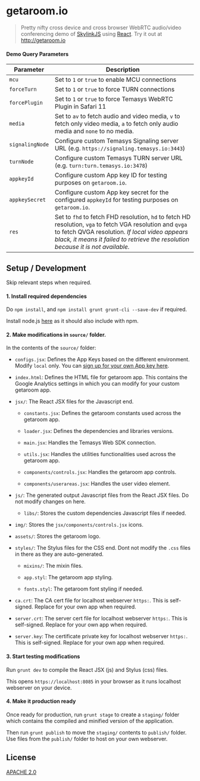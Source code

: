 getaroom.io
====

> Pretty nifty cross device and cross browser WebRTC audio/video conferencing demo of [SkylinkJS](http://github.com/Temasys/SkylinkJS) using [React](http://facebook.github.io/react/).
> Try it out at http://getaroom.io

#### Demo Query Parameters

| Parameter | Description |
| --------- | ----------- |
| `mcu` | Set to `1` or `true` to enable MCU connections |
| `forceTurn` | Set to `1` or `true` to force TURN connections |
| `forcePlugin` | Set to `1` or `true` to force Temasys WebRTC Plugin in Safari 11 |
| `media` | Set to `av` to fetch audio and video media, `v` to fetch only video media, `a` to fetch only audio media and `none` to no media. |
| `signalingNode` | Configure custom Temasys Signaling server URL (e.g. `https://signaling.temasys.io:3443`) |
| `turnNode` | Configure custom Temasys TURN server URL (e.g. `turn:turn.temasys.io:3478`) |
| `appkeyId` | Configure custom App key ID for testing purposes on `getaroom.io`. |
| `appkeySecret` | Configure custom App key secret for the configured `appkeyId` for testing purposes on `getaroom.io`. |
| `res` | Set to `fhd` to fetch FHD resolution, `hd` to fetch HD resolution, `vga` to fetch VGA resolution and `qvga` to fetch QVGA resolution. *If local video appears black, it means it failed to retrieve the resolution because it is not available.* |

Setup / Development
----

Skip relevant steps when required.

#### 1. Install required dependencies

Do `npm install`, and `npm install grunt grunt-cli --save-dev` if required.

Install node.js [here](https://nodejs.org/en/download/) as it should also include with npm.

#### 2. Make modifications in `source/` folder.

In the contents of the `source/` folder:

- `configs.jsx`: Defines the App Keys based on the different environment. Modify `local` only. You can [sign up for your own App key here](https://console.temasys.io).

- `index.html`: Defines the HTML file for getaroom app. This contains the Google Analytics settings in which you can modify for your custom getaroom app.

- `jsx/`: The React JSX files for the Javascript end.

   - `constants.jsx`: Defines the getaroom constants used across the getaroom app.

   - `loader.jsx`: Defines the dependencies and libraries versions.

   - `main.jsx`: Handles the Temasys Web SDK connection.

   - `utils.jsx`: Handles the utilities functionalities used across the getaroom app.

   - `components/controls.jsx`: Handles the getaroom app controls.

   - `components/userareas.jsx`: Handles the user video element.

- `js/`: The generated output Javascript files from the React JSX files. Do not modify changes on here.

   - `libs/`: Stores the custom dependencies Javascript files if needed.

- `img/`: Stores the `jsx/components/controls.jsx` icons.

- `assets/`: Stores the getaroom logo.

- `styles/`: The Stylus files for the CSS end. Dont not modify the `.css` files in there as they are auto-generated.

   - `mixins/`: The mixin files.

   - `app.styl`: The getaroom app styling.

   - `fonts.styl`: The getaroom font styling if needed.

- `ca.crt`: The CA cert file for localhost webserver `https:`. This is self-signed. Replace for your own app when required.

- `server.crt`: The server cert file for localhost webserver `https:`. This is self-signed. Replace for your own app when required.

- `server.key`: The certificate private key for localhost webserver `https:`. This is self-signed. Replace for your own app when required.


#### 3. Start testing modifications

Run `grunt dev` to compile the React JSX (js) and Stylus (css) files.

This opens `https://localhost:8085` in your browser as it runs localhost webserver on your device.

#### 4. Make it production ready

Once ready for production, run `grunt stage` to create a `staging/` folder which contains the compiled and minified version of the application.

Then run `grunt publish` to move the `staging/` contents to `publish/` folder. Use files from the `publish/` folder to host on your own webserver.


License
----

[APACHE 2.0](http://www.apache.org/licenses/LICENSE-2.0.html)